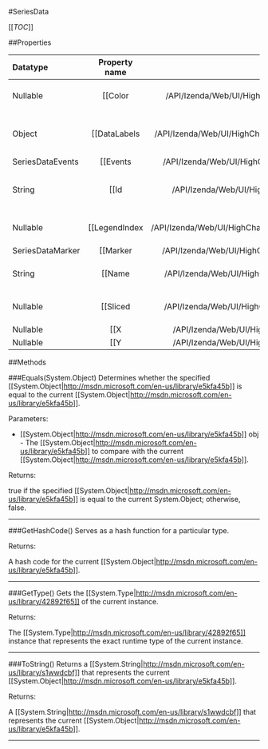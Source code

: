 #SeriesData

[[_TOC_]]

##Properties

|Datatype|Property name|Property description|Default Value|
|:-------|:----------:|:-----------------:|:-----------:|
|Nullable|[[Color|/API/Izenda/Web/UI/HighCharts/Options/CodeSamples/Izenda_Web_UI_HighCharts_Options_SeriesData_Color]]| Individual color for the point. By default the color is pulled from the global <code>colors</code> array. |null|
|Object|[[DataLabels|/API/Izenda/Web/UI/HighCharts/Options/CodeSamples/Izenda_Web_UI_HighCharts_Options_SeriesData_DataLabels]]| Individual data label for each point. The options are the same as the ones for <a class="internal" href="#plotOptions-series-dataLabels">plotOptions.series.dataLabels</a>|null|
|SeriesDataEvents|[[Events|/API/Izenda/Web/UI/HighCharts/Options/CodeSamples/Izenda_Web_UI_HighCharts_Options_SeriesData_Events]]| Individual point events |null|
|String|[[Id|/API/Izenda/Web/UI/HighCharts/Options/CodeSamples/Izenda_Web_UI_HighCharts_Options_SeriesData_Id]]| An id for the point. This can be used after render time to get a pointer to the point object through <code>chart.get()</code>. |null|
|Nullable|[[LegendIndex|/API/Izenda/Web/UI/HighCharts/Options/CodeSamples/Izenda_Web_UI_HighCharts_Options_SeriesData_LegendIndex]]| Pies only. The sequential index of the pie slice in the legend.. |null|
|SeriesDataMarker|[[Marker|/API/Izenda/Web/UI/HighCharts/Options/CodeSamples/Izenda_Web_UI_HighCharts_Options_SeriesData_Marker]]||null|
|String|[[Name|/API/Izenda/Web/UI/HighCharts/Options/CodeSamples/Izenda_Web_UI_HighCharts_Options_SeriesData_Name]]| The name of the point as shown in the legend, tooltip, dataLabel etc. |null|
|Nullable|[[Sliced|/API/Izenda/Web/UI/HighCharts/Options/CodeSamples/Izenda_Web_UI_HighCharts_Options_SeriesData_Sliced]]| Pie series only. Whether to display a slice offset from the center. Default: false |null|
|Nullable|[[X|/API/Izenda/Web/UI/HighCharts/Options/CodeSamples/Izenda_Web_UI_HighCharts_Options_SeriesData_X]]| The x value of the point. |null|
|Nullable|[[Y|/API/Izenda/Web/UI/HighCharts/Options/CodeSamples/Izenda_Web_UI_HighCharts_Options_SeriesData_Y]]| The y value of the point. |null|


##Methods

###Equals(System.Object)
Determines whether the specified [[System.Object|http://msdn.microsoft.com/en-us/library/e5kfa45b]] is equal to the current [[System.Object|http://msdn.microsoft.com/en-us/library/e5kfa45b]].

Parameters: 

* [[System.Object|http://msdn.microsoft.com/en-us/library/e5kfa45b]] obj  - The [[System.Object|http://msdn.microsoft.com/en-us/library/e5kfa45b]] to compare with the current [[System.Object|http://msdn.microsoft.com/en-us/library/e5kfa45b]].





Returns:

true if the specified [[System.Object|http://msdn.microsoft.com/en-us/library/e5kfa45b]] is equal to the current System.Object; otherwise, false.


---


###GetHashCode()
 Serves as a hash function for a particular type.  





Returns:

A hash code for the current [[System.Object|http://msdn.microsoft.com/en-us/library/e5kfa45b]].


---


###GetType()
Gets the [[System.Type|http://msdn.microsoft.com/en-us/library/42892f65]] of the current instance.





Returns:

The [[System.Type|http://msdn.microsoft.com/en-us/library/42892f65]] instance that represents the exact runtime type of the current instance.


---


###ToString()
Returns a [[System.String|http://msdn.microsoft.com/en-us/library/s1wwdcbf]] that represents the current [[System.Object|http://msdn.microsoft.com/en-us/library/e5kfa45b]].





Returns:

A [[System.String|http://msdn.microsoft.com/en-us/library/s1wwdcbf]] that represents the current [[System.Object|http://msdn.microsoft.com/en-us/library/e5kfa45b]].


---


